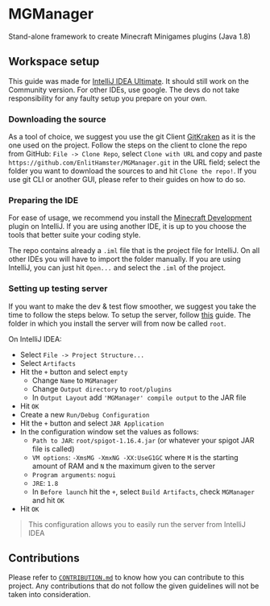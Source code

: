 # MGManager
Stand-alone framework to create Minecraft Minigames plugins (Java 1.8)

## Workspace setup

This guide was made for [IntelliJ IDEA Ultimate](https://www.jetbrains.com/idea/download/#section=windows). It should still work on the Community version. For other IDEs, use google. The devs do not take responsibility for any faulty setup you prepare on your own.

### Downloading the source

As a tool of choice, we suggest you use the git Client [GitKraken](https://www.gitkraken.com/) as it is the one used on the project. Follow the steps on the client to clone the repo from GitHub: `File -> Clone Repo`, select `Clone with URL` and copy and paste `https://github.com/EnlitHamster/MGManager.git` in the URL field; select the folder you want to download the sources to and hit `Clone the repo!`. If you use git CLI or another GUI, please refer to their guides on how to do so.

### Preparing the IDE

For ease of usage, we recommend you install the [Minecraft Development](https://plugins.jetbrains.com/plugin/8327-minecraft-development) plugin on IntelliJ. If you are using another IDE, it is up to you choose the tools that better suite your coding style.

The repo contains already a `.iml` file that is the project file for IntelliJ. On all other IDEs you will have to import the folder manually. If you are using IntelliJ, you can just hit `Open...` and select the `.iml` of the project.

### Setting up testing server

If you want to make the dev & test flow smoother, we suggest you take the time to follow the steps below. To setup the server, follow [this](https://minecraft.gamepedia.com/Tutorials/Setting_up_a_Spigot_server) guide. The folder in which you install the server will from now be called `root`.

On IntelliJ IDEA:
- Select `File -> Project Structure...`
- Select `Artifacts`
- Hit the `+` button and select `empty`
  - Change `Name` to `MGManager`
  - Change `Output directory` to `root/plugins`
  - In `Output Layout` add `'MGManager' compile output` to the JAR file
- Hit `OK`
- Create a new `Run/Debug Configuration`
- Hit the `+` button and select `JAR Application`
- In the configuration window set the values as follows:
  - `Path to JAR`: `root/spigot-1.16.4.jar` (or whatever your spigot JAR file is called)
  - `VM options`: `-XmsMG -XmxNG -XX:UseG1GC` where `M` is the starting amount of RAM and `N` the maximum given to the server
  - `Program arguments`: `nogui`
  - `JRE`: `1.8`
  - In `Before launch` hit the `+`, select `Build Artifacts`, check `MGManager` and hit `OK`
- Hit `OK`
> This configuration allows you to easily run the server from IntelliJ IDEA
  
## Contributions

Please refer to [`CONTRIBUTION.md`]() to know how you can contribute to this project. Any contributions that do not follow the given guidelines will not be taken into consideration.
